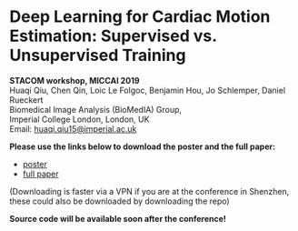 # Deep Learning for Cardiac Motion Estimation: Supervised vs. Unsupervised Training
**STACOM workshop, MICCAI 2019**  
Huaqi Qiu, Chen Qin, Loic Le Folgoc, Benjamin Hou, Jo Schlemper, Daniel Rueckert  
Biomedical Image Analysis (BioMedIA) Group,   
Imperial College London, London, UK  
Email: huaqi.qiu15@imperial.ac.uk


**Please use the links below to download the poster and the full paper:**
- [poster](https://imperiallondon-my.sharepoint.com/:b:/g/personal/hq615_ic_ac_uk/EQOYKCdyLahMunX6U0S0efcBRZmVP-ECcmZJ9ORsDHa6AQ?e=d12GML)
- [full paper](https://imperiallondon-my.sharepoint.com/:b:/g/personal/hq615_ic_ac_uk/EYfCKvG0ZCtHpeHvID4YLBIB2d6_IyhrXUmQzkt0WmGYtQ?e=2vHKU2)

(Downloading is faster via a VPN if you are at the conference in Shenzhen, these could also be downloaded by downloading the repo)


**Source code will be available soon after the conference!**
